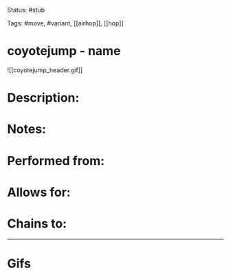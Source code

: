 Status: #stub

Tags: #move, #variant, [[airhop]], [[hop]]

# coyotejump - name
![[coyotejump_header.gif]]
# Description:


# Notes:


# Performed from:


# Allows for:


# Chains to:


___
# Gifs

